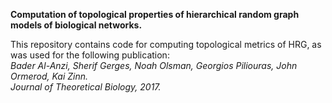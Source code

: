 <b>Computation of topological properties of hierarchical random graph models of biological networks.</b>

This repository contains code for computing topological metrics of HRG, as was used for the following publication:<br>
<i>Bader Al-Anzi, Sherif Gerges, Noah Olsman, Georgios Piliouras, John Ormerod, Kai Zinn.<br> Journal of Theoretical Biology, 2017.</i> <br>


